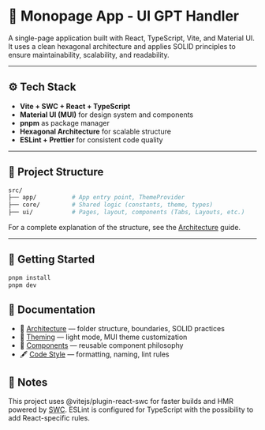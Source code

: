 # 🧠 Monopage App - UI GPT Handler

A single-page application built with React, TypeScript, Vite, and Material UI.  
It uses a clean hexagonal architecture and applies SOLID principles to ensure maintainability, scalability, and readability.

---

## ⚙️ Tech Stack

- **Vite + SWC + React + TypeScript**
- **Material UI (MUI)** for design system and components
- **pnpm** as package manager
- **Hexagonal Architecture** for scalable structure
- **ESLint + Prettier** for consistent code quality

---

## 📁 Project Structure

```bash
src/
├── app/          # App entry point, ThemeProvider
├── core/         # Shared logic (constants, theme, types)
├── ui/           # Pages, layout, components (Tabs, Layouts, etc.)
```

For a complete explanation of the structure, see the [Architecture](./docs/architecture.md) guide.

---

## 🚀 Getting Started

```bash
pnpm install
pnpm dev
```

## 📄 Documentation

- 📐 [Architecture](./docs/architecture.md) — folder structure, boundaries, SOLID practices
- 🎨 [Theming](./docs/theming.md) — light mode, MUI theme customization
- 🧩 [Components](./docs/components.md) — reusable component philosophy
- 🖋 [Code Style](./docs/code-style.md) — formatting, naming, lint rules

## 📝 Notes

This project uses @vitejs/plugin-react-swc for faster builds and HMR powered by [SWC](https://swc.rs/).
ESLint is configured for TypeScript with the possibility to add React-specific rules.

